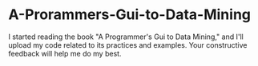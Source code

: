# A-Prorammers-Gui-to-Data-Mining
I started reading the book "A Programmer's Gui to Data Mining," and I'll upload my code related to its practices and examples.
Your constructive feedback will help me do my best.
